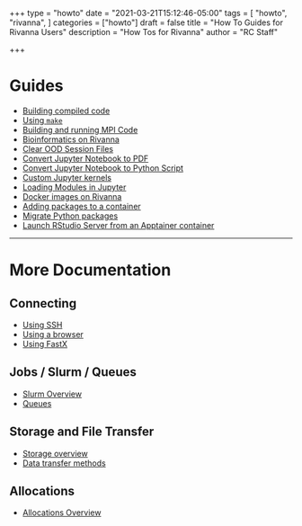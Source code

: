 +++
type = "howto"
date = "2021-03-21T15:12:46-05:00"
tags = [
  "howto",
  "rivanna",
]
categories = ["howto"]
draft = false
title = "How To Guides for Rivanna Users"
description = "How Tos for Rivanna"
author = "RC Staff"

+++

# Guides

* [Building compiled code](/userinfo/howtos/rivanna/compiler-howto)
* [Using `make`](/userinfo/howtos/rivanna/make)
* [Building and running MPI Code](/userinfo/howtos/rivanna/mpi-howto)
* [Bioinformatics on Rivanna](/userinfo/howtos/rivanna/bioinfo-on-rivanna)
* [Clear OOD Session Files](/userinfo/howtos/rivanna/clear-ood-session-files)
* [Convert Jupyter Notebook to PDF](/userinfo/howtos/rivanna/convert-jupyter-pdf)
* [Convert Jupyter Notebook to Python Script](/userinfo/howtos/rivanna/jupyter-to-python-script)
* [Custom Jupyter kernels](/userinfo/howtos/rivanna/custom-jupyter-kernels)
* [Loading Modules in Jupyter](/userinfo/howtos/rivanna/load-module-in-jupyter)
* [Docker images on Rivanna](/userinfo/howtos/rivanna/docker-images-on-rivanna)
* [Adding packages to a container](/userinfo/howtos/rivanna/add-packages-to-container)
* [Migrate Python packages](/userinfo/howtos/rivanna/migrate-python)
* [Launch RStudio Server from an Apptainer container](/userinfo/howtos/rivanna/launch-rserver)

- - -

# More Documentation

## Connecting

* [Using SSH](/userinfo/rivanna/login/#secure-shell-access-ssh)
* [Using a browser](/userinfo/rivanna/login/#web-based-access)
* [Using FastX](/userinfo/rivanna/login/#remote-desktop-access)

## Jobs / Slurm / Queues

* [Slurm Overview](/userinfo/rivanna/slurm/)
* [Queues](/userinfo/rivanna/overview/#job-queues)

## Storage and File Transfer

* [Storage overview](/userinfo/rivanna/storage/)
* [Data transfer methods](/userinfo/data-transfer/)

## Allocations

* [Allocations Overview](/userinfo/rivanna/allocations/)
